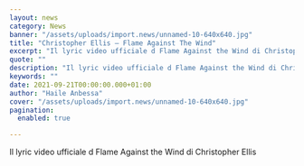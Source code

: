 ```yaml
---
layout: news
category: News
banner: "/assets/uploads/import.news/unnamed-10-640x640.jpg"
title: "Christopher Ellis – Flame Against The Wind"
excerpt: "Il lyric video ufficiale d Flame Against the Wind di Christopher Ellis"
quote: ""
description: "Il lyric video ufficiale d Flame Against the Wind di Christopher Ellis"
keywords: ""
date: 2021-09-21T00:00:00.000+01:00
author: "Haile Anbessa"
cover: "/assets/uploads/import.news/unnamed-10-640x640.jpg"
pagination:
  enabled: true

---
```


Il lyric video ufficiale d Flame Against the Wind di Christopher Ellis